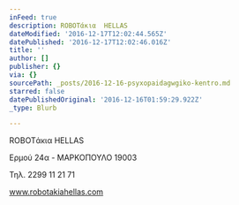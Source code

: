 ```yaml
---
inFeed: true
description: ROBOTάκια  HELLAS
dateModified: '2016-12-17T12:02:44.565Z'
datePublished: '2016-12-17T12:02:46.016Z'
title: ''
author: []
publisher: {}
via: {}
sourcePath: _posts/2016-12-16-psyxopaidagwgiko-kentro.md
starred: false
datePublishedOriginal: '2016-12-16T01:59:29.922Z'
_type: Blurb

---
```

ROBOTάκια HELLAS

Ερμού 24α - ΜΑΡΚΟΠΟΥΛΟ 19003

Τηλ. 2299 11 21 71

www.robotakiahellas.com